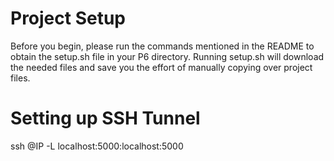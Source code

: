 # Project Setup
Before you begin, please run the commands mentioned in the README to obtain the setup.sh file in your P6 directory. Running setup.sh will download the needed files and save you the effort of manually copying over project files.

# Setting up SSH Tunnel
ssh <USER>@IP -L localhost:5000:localhost:5000
